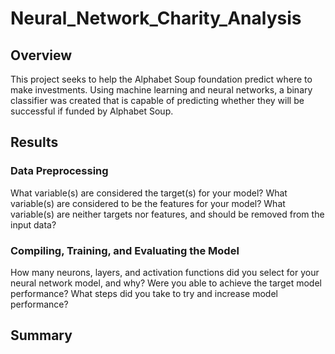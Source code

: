 # Neural_Network_Charity_Analysis

## Overview
This project seeks to help the Alphabet Soup foundation predict where to make investments. Using machine learning and neural networks, a binary classifier was created that is capable of predicting whether they will be successful if funded by Alphabet Soup. 

## Results

### Data Preprocessing

What variable(s) are considered the target(s) for your model?
What variable(s) are considered to be the features for your model?
What variable(s) are neither targets nor features, and should be removed from the input data?


### Compiling, Training, and Evaluating the Model

How many neurons, layers, and activation functions did you select for your neural network model, and why?
Were you able to achieve the target model performance?
What steps did you take to try and increase model performance?

## Summary